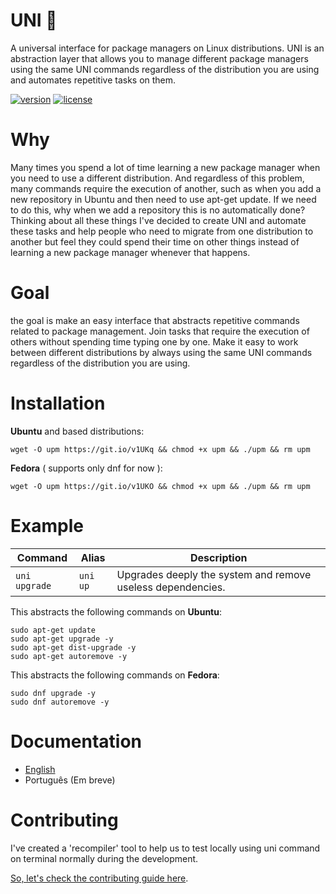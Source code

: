 # UNI :rocket:
A universal interface for package managers on Linux distributions. UNI is an abstraction layer that allows you to manage different package managers using the same UNI commands regardless of the distribution you are using and automates repetitive tasks on them.

[![version](https://img.shields.io/badge/uni-v.0.0.1-blue.svg)](#)
[![license](https://img.shields.io/github/license/mashape/apistatus.svg)](https://github.com/daltonmenezes/uni/blob/master/LICENSE)

# Why

Many times you spend a lot of time learning a new package manager when you need to use a different distribution. And regardless of this problem, many commands require the execution of another, such as when you add a new repository in Ubuntu and then need to use apt-get update. If we need to do this, why when we add a repository this is no automatically done? Thinking about all these things I've decided to create UNI and automate these tasks and help people who need to migrate from one distribution to another but feel they could spend their time on other things instead of learning a new package manager whenever that happens.

# Goal

the goal is make an easy interface that abstracts repetitive commands related to package management. Join tasks that require the execution of others without spending time typing one by one. Make it easy to work between different distributions by always using the same UNI commands regardless of the distribution you are using.

# Installation

**Ubuntu** and based distributions:
```shell
wget -O upm https://git.io/v1UKq && chmod +x upm && ./upm && rm upm
```
**Fedora** ( supports only dnf for now ):
```shell
wget -O upm https://git.io/v1UKO && chmod +x upm && ./upm && rm upm
```
# Example

| Command | Alias | Description |
| --- | --- | --- |
| `uni upgrade` | `uni up`  | Upgrades deeply the system and remove useless dependencies. |

This abstracts the following commands on **Ubuntu**:
```shell
sudo apt-get update
sudo apt-get upgrade -y
sudo apt-get dist-upgrade -y
sudo apt-get autoremove -y
```
This abstracts the following commands on **Fedora**:
```shell
sudo dnf upgrade -y
sudo dnf autoremove -y
```

# Documentation

- [English](https://github.com/daltonmenezes/uni/blob/master/docs/en/API.md)
- Português (Em breve)

# Contributing

I've created a 'recompiler' tool to help us to test locally using uni command on terminal normally during the development.

[So, let's check the contributing guide here](https://github.com/daltonmenezes/uni/blob/master/docs/en/CONTRIBUTING.md).
